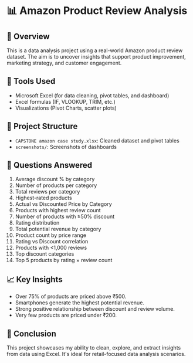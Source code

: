 # 📊 Amazon Product Review Analysis

## 🚀 Overview
This is a data analysis project using a real-world Amazon product review dataset. The aim is to uncover insights that support product improvement, marketing strategy, and customer engagement.

## 🧰 Tools Used
- Microsoft Excel (for data cleaning, pivot tables, and dashboard)
- Excel formulas (IF, VLOOKUP, TRIM, etc.)
- Visualizations (Pivot Charts, scatter plots)

## 📂 Project Structure
- `CAPSTONE amazon case study.xlsx`: Cleaned dataset and pivot tables
- `screenshots/`: Screenshots of dashboards

## 📌 Questions Answered
1. Average discount % by category  
2. Number of products per category  
3. Total reviews per category  
4. Highest-rated products  
5. Actual vs Discounted Price by Category  
6. Products with highest review count  
7. Number of products with ≥50% discount  
8. Rating distribution  
9. Total potential revenue by category  
10. Product count by price range  
11. Rating vs Discount correlation  
12. Products with <1,000 reviews  
13. Top discount categories  
14. Top 5 products by rating × review count

## 📈 Key Insights
- Over 75% of products are priced above ₹500.
- Smartphones generate the highest potential revenue.
- Strong positive relationship between discount and review volume.
- Very few products are priced under ₹200.

## 🧠 Conclusion
This project showcases my ability to clean, explore, and extract insights from data using Excel. It's ideal for retail-focused data analysis scenarios.

